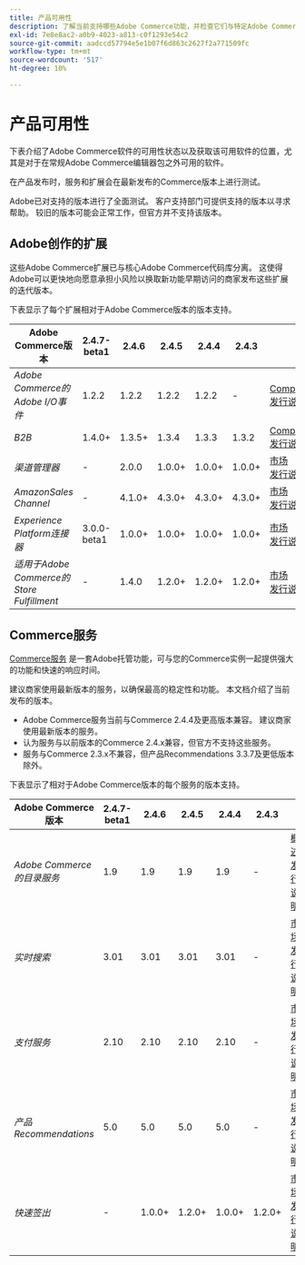 ```yaml
---
title: 产品可用性
description: 了解当前支持哪些Adobe Commerce功能，并检查它们与特定Adobe Commerce版本的兼容性。
exl-id: 7e8e8ac2-a0b9-4023-a813-c0f1293e54c2
source-git-commit: aadccd57794e5e1b07f6d863c2627f2a771509fc
workflow-type: tm+mt
source-wordcount: '517'
ht-degree: 10%

---
```


# 产品可用性

下表介绍了Adobe Commerce软件的可用性状态以及获取该可用软件的位置，尤其是对于在常规Adobe Commerce编辑器包之外可用的软件。

在产品发布时，服务和扩展会在最新发布的Commerce版本上进行测试。

Adobe已对支持的版本进行了全面测试。 客户支持部门可提供支持的版本以寻求帮助。 较旧的版本可能会正常工作，但官方并不支持该版本。

## Adobe创作的扩展

这些Adobe Commerce扩展已与核心Adobe Commerce代码库分离。 这使得Adobe可以更快地向愿意承担小风险以换取新功能早期访问的商家发布这些扩展的迭代版本。

下表显示了每个扩展相对于Adobe Commerce版本的版本支持。

| **Adobe Commerce版本** | 2.4.7-beta1 | 2.4.6 | 2.4.5 | 2.4.4 | 2.4.3 |                                                                                                                                                                                                                                          |
|----------------------------------------|-------------|--------|--------|--------|--------|------------------------------------------------------------------------------------------------------------------------------------------------------------------------------------------------------------------------------------------|
| _Adobe Commerce的Adobe I/O事件_ | 1.2.2 | 1.2.2 | 1.2.2 | 1.2.2 | - | [Composer](https://developer.adobe.com/commerce/events/get-started/installation/) <br/>[发行说明](https://developer.adobe.com/commerce/events/get-started/release-notes/) |
| _B2B_ | 1.4.0+ | 1.3.5+ | 1.3.4 | 1.3.3 | 1.3.2 | [Composer](https://experienceleague.adobe.com/docs/commerce-admin/b2b/install.html) <br/> [发行说明](https://experienceleague.adobe.com/docs/commerce-admin/b2b/release-notes.html) |
| _渠道管理器_ | - | 2.0.0 | 1.0.0+ | 1.0.0+ | 1.0.0+ | [市场](https://commercemarketplace.adobe.com/magento-channel-manager.html)<br/> [发行说明](https://experienceleague.adobe.com/docs/commerce-channels/channel-manager/release-notes.html) |
| _AmazonSales Channel_ | - | 4.1.0+ | 4.3.0+ | 4.3.0+ | 4.3.0+ | [市场](https://commercemarketplace.adobe.com/magento-module-amazon.html)<br/> [发行说明](https://experienceleague.adobe.com/docs/commerce-channels/amazon/release-notes.html) |
| _Experience Platform连接器_ | 3.0.0-beta1 | 1.0.0+ | 1.0.0+ | 1.0.0+ | 1.0.0+ | [市场](https://commercemarketplace.adobe.com/magento-experience-platform-connector.html)<br/>[发行说明](https://experienceleague.adobe.com/docs/commerce-merchant-services/experience-platform-connector/release-notes.html) |
| _适用于Adobe Commerce的Store Fulfillment_ | - | 1.4.0 | 1.2.0+ | 1.2.0+ | 1.2.0+ | [市场](https://commercemarketplace.adobe.com/store-fulfillment-magento-walmart.html)<br/> [发行说明](https://experienceleague.adobe.com/docs/commerce-merchant-services/store-fulfillment/release-notes.html) |

## Commerce服务

[Commerce服务](https://experienceleague.adobe.com/docs/commerce-merchant-services/user-guides/home.html) 是一套Adobe托管功能，可与您的Commerce实例一起提供强大的功能和快速的响应时间。

建议商家使用最新版本的服务，以确保最高的稳定性和功能。 本文档介绍了当前发布的版本。

* Adobe Commerce服务当前与Commerce 2.4.4及更高版本兼容。 建议商家使用最新版本的服务。
* 认为服务与以前版本的Commerce 2.4.x兼容，但官方不支持这些服务。
* 服务与Commerce 2.3.x不兼容，但产品Recommendations 3.3.7及更低版本除外。

下表显示了相对于Adobe Commerce版本的每个服务的版本支持。

| **Adobe Commerce版本** | 2.4.7-beta1 | 2.4.6 | 2.4.5 | 2.4.4 | 2.4.3 |                                                                                                                                                                                                                                                |
|--------------------------------------|-------------|--------|--------|--------|--------|------------------------------------------------------------------------------------------------------------------------------------------------------------------------------------------------------------------------------------------------|
| _Adobe Commerce的目录服务_ | 1.9 | 1.9 | 1.9 | 1.9 | - | [概述](https://experienceleague.adobe.com/docs/commerce-merchant-services/catalog-service/guide-overview.html)<br/> [发行说明](https://experienceleague.adobe.com/docs/commerce-merchant-services/catalog-service/release-notes.html) |
| _实时搜索_ | 3.01 | 3.01 | 3.01 | 3.01 | - | [市场](https://commercemarketplace.adobe.com/magento-live-search.html)<br/>[发行说明](https://experienceleague.adobe.com/docs/commerce-merchant-services/live-search/release-notes.html) |
| _支付服务_ | 2.10 | 2.10 | 2.10 | 2.10 | - | [市场](https://commercemarketplace.adobe.com/magento-payment-services.html)<br/> [发行说明](https://commercemarketplace.adobe.com/magento-payment-services.html) |
| _产品Recommendations_ | 5.0 | 5.0 | 5.0 | 5.0 | - | [市场](https://commercemarketplace.adobe.com/magento-product-recommendations.html)<br/> [发行说明](https://experienceleague.adobe.com/docs/commerce-merchant-services/product-recommendations/release-notes.html) |
| _快速签出_ | - | 1.0.0+ | 1.2.0+ | 1.0.0+ | 1.2.0+ | [市场](https://commercemarketplace.adobe.com/magento-quick-checkout.html)<br/> [发行说明](https://experienceleague.adobe.com/docs/commerce-merchant-services/product-recommendations/release-notes.html) |
